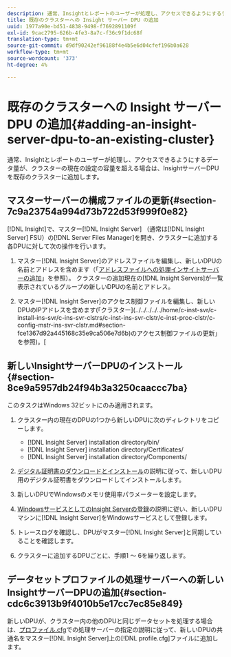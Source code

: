 ```yaml
---
description: 通常、Insightとレポートのユーザーが処理し、アクセスできるようにするデータ量が、クラスターの現在の設定の容量を超える場合は、InsightサーバーDPUを既存のクラスターに追加します。
title: 既存のクラスターへの Insight サーバー DPU の追加
uuid: 1977a90e-bd51-4838-9498-f7692891109f
exl-id: 9cac2795-626b-4fe3-8a7c-f36c9f1dc68f
translation-type: tm+mt
source-git-commit: d9df90242ef96188f4e4b5e6d04cfef196b0a628
workflow-type: tm+mt
source-wordcount: '373'
ht-degree: 4%

---
```


# 既存のクラスターへの Insight サーバー DPU の追加{#adding-an-insight-server-dpu-to-an-existing-cluster}

通常、Insightとレポートのユーザーが処理し、アクセスできるようにするデータ量が、クラスターの現在の設定の容量を超える場合は、InsightサーバーDPUを既存のクラスターに追加します。

## マスターサーバーの構成ファイルの更新{#section-7c9a23754a994d73b722d53f999f0e82}

[!DNL Insight]で、マスター[!DNL Insight Server] （通常は[!DNL Insight Server] FSU）の[!DNL Server Files Manager]を開き、クラスターに追加する各DPUに対して次の操作を行います。

1. マスター[!DNL Insight Server]のアドレスファイルを編集し、新しいDPUの名前とアドレスを含めます（「[アドレスファイルへの処理インサイトサーバーの追加](../../../../../home/c-inst-svr/c-install-ins-svr/c-ins-svr-clstrs/c-inst-ins-svr-clstr/c-inst-proc-clstr/c-config-mstr-ins-svr-clstr.md#section-2fe5298180164e8dbaa59ea6b6ff682d)」を参照）。 クラスターの追加現在の[!DNL Insight Servers]が一覧表示されているグループの新しいDPUの名前とアドレス。

1. マスター[!DNL Insight Server]のアクセス制御ファイルを編集し、新しいDPUのIPアドレスを含めます(「クラスター](../../../../../home/c-inst-svr/c-install-ins-svr/c-ins-svr-clstrs/c-inst-ins-svr-clstr/c-inst-proc-clstr/c-config-mstr-ins-svr-clstr.md#section-fce1367d92a445168c35e9ca506e7d6b)のアクセス制御ファイルの更新」を参照)。[

## 新しいInsightサーバーDPUのインストール{#section-8ce9a5957db24f94b3a3250caaccc7ba}

このタスクはWindows 32ビットにのみ適用されます。

1. クラスター内の現在のDPUの1つから新しいDPUに次のディレクトリをコピーします。

   * [!DNL Insight Server] installation directory/bin/
   * [!DNL Insight Server] installation directory/Certificates/
   * [!DNL Insight Server] installation directory/Components/

1. [デジタル証明書のダウンロードとインストール](../../../../../home/c-inst-svr/c-install-ins-svr/t-install-proc-inst-svr-dpu/c-dnld-dgtl-cert/c-dnld-dgtl-cert.md#concept-4f79c240492f4e52b6375b4b3bbefa17)の説明に従って、新しいDPU用のデジタル証明書をダウンロードしてインストールします。
1. 新しいDPUでWindowsのメモリ使用率パラメーターを設定します。
1. [WindowsサービスとしてのInsight Serverの登録](../../../../../home/c-inst-svr/c-install-ins-svr/t-install-proc-inst-svr-dpu/c-reg-wdws-svc.md#concept-f2c7aa891d544a2595aa01d0d796a540)の説明に従い、新しいDPUマシンに[!DNL Insight Server]をWindowsサービスとして登録します。

1. トレースログを確認し、DPUがマスター[!DNL Insight Server]と同期していることを確認します。
1. クラスターに追加するDPUごとに、手順1 ～ 6を繰り返します。

## データセットプロファイルの処理サーバーへの新しいInsightサーバーDPUの追加{#section-cdc6c3913b9f4010b5e17cc7ec85e849}

新しいDPUが、クラスター内の他のDPUと同じデータセットを処理する場合は、[プロファイル.cfg](../../../../../home/c-inst-svr/c-install-ins-svr/c-ins-svr-clstrs/c-inst-ins-svr-clstr/c-inst-proc-clstr/c-config-prof-run-clstr.md#section-99664e072c21462f91fbafb6d893fcf9)での処理サーバーの指定の説明に従って、新しいDPUの共通名をマスター[!DNL Insight Server]上の[!DNL profile.cfg]ファイルに追加します。
